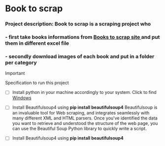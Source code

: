 #  Book to scrap
### Project description: Book to scrap is a scraping project who
### - first take books informations from [Books to scrap site ](https://books.toscrape.com/index.html) and put them in different excel file
### - secondly download images of each book and put in a folder per category  

> [!Important]
> Specification to run this project

-[ ] Install python in your machine accordingly to your system. Click to find [Windows](https://www.python.org/downloads/windows/) 
-[ ] Install Beautifulsoup4 using **pip install beautifulsoup4**
     Beautifulsoup is an invaluable tool for Web scraping, and integrates seamlessly with many
     different XML and HTML parsers. Once you've identified the data you want to retrieve and 
     understood the structure of the web page, you can use the Beautiful Soup Python library
     to quickly write a script.
-[ ] Install Beautifulsoup4 using **pip install beautifulsoup4**

